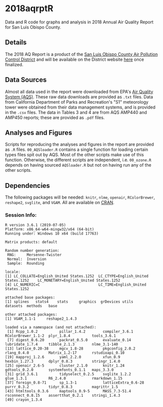 # 2018aqrptR
Data and R code for graphs and analysis in 2018 Annual Air Quality Report for San Luis Obispo County.

## Details
The 2018 AQ Report is a product of the [San Luis Obispo County Air Pollution Control District](http://www.slocleanair.org/) and will be available on the District website [here](http://www.slocleanair.org/library/air-quality-reports.php) once finalized.

## Data Sources
Almost all data used in the report were downloaded from EPA's [Air Quality System (AQS)](https://www.epa.gov/aqs). These raw data downloads are provided as `.txt` files. Data from California Department of Parks and Recreation's "S1" meteorology tower were obtained from their data management systems, and is provided in the `.csv` files. The data in Tables 3 and 4 are from AQS AMP440 and AMP450 reports; these are provided as `.pdf` files.

## Analyses and Figures
Scripts for reproducing the analyses and figures in the report are provided as `.R` files. `00_AQSloader.R` contains a single function for loading certain types files spit out by AQS. Most of the other scripts make use of this function. Otherwise, the different scripts are independent, i.e. `00_ozone.R` depends on having sourced `AQSloader.R` but not on having run any of the other scripts. 

## Dependencies
The following packages will be needed: `knitr`, `nlme`, `openair`, `RColorBrewer`, `reshape2`, `svglite`, and `VGAM`. All are available on [CRAN](https://cran.r-project.org/).

### Session Info:
```
R version 3.6.1 (2019-07-05)
Platform: x86_64-w64-mingw32/x64 (64-bit)
Running under: Windows 10 x64 (build 17763)

Matrix products: default

Random number generation:
 RNG:     Mersenne-Twister 
 Normal:  Inversion 
 Sample:  Rounding 
 
locale:
[1] LC_COLLATE=English_United States.1252  LC_CTYPE=English_United States.1252    LC_MONETARY=English_United States.1252
[4] LC_NUMERIC=C                           LC_TIME=English_United States.1252    

attached base packages:
[1] splines   stats4    stats     graphics  grDevices utils     datasets  methods   base     

other attached packages:
[1] VGAM_1.1-1     reshape2_1.4.3

loaded via a namespace (and not attached):
 [1] Rcpp_1.0.2          pillar_1.4.2        compiler_3.6.1      RColorBrewer_1.1-2  plyr_1.8.4          tools_3.6.1        
 [7] digest_0.6.20       packrat_0.5.0       evaluate_0.14       lubridate_1.7.4     tibble_2.1.3        nlme_3.1-140       
[13] lattice_0.20-38     mgcv_1.8-28         pkgconfig_2.0.2     rlang_0.4.0         Matrix_1.2-17       rstudioapi_0.10    
[19] mapproj_1.2.6       yaml_2.2.0          xfun_0.9            hexbin_1.27.3       dplyr_0.8.3         stringr_1.4.0      
[25] openair_2.6-5       cluster_2.1.0       knitr_1.24          gdtools_0.2.0       systemfonts_0.1.1   maps_3.3.0         
[31] grid_3.6.1          tidyselect_0.2.5    svglite_1.2.2       glue_1.3.1          R6_2.4.0            rmarkdown_1.15     
[37] foreign_0.8-71      sp_1.3-1            latticeExtra_0.6-28 purrr_0.3.2         tidyr_0.8.3         magrittr_1.5       
[43] htmltools_0.3.6     maptools_0.9-5      MASS_7.3-51.4       rsconnect_0.8.15    assertthat_0.2.1    stringi_1.4.3      
[49] crayon_1.3.4  
```